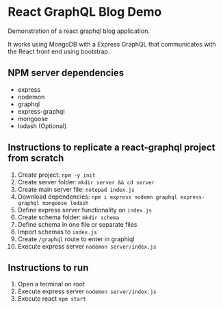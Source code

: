 # React GraphQL Blog Demo

Demonstration of a react graphql blog application.

It works using MongoDB with a Express GraphQL that communicates with
the React front end using bootstrap.

## NPM server dependencies

* express
* nodemon
* graphql
* express-graphql
* mongoose
* lodash (Optional)

## Instructions to replicate a react-graphql project from scratch

1. Create project: `npm -y init`
2. Create server folder: `mkdir server && cd server`
3. Create main server file: `notepad index.js`
4. Download dependencies: `npm i express nodemn graphql express-graphql mongoose lodash`
5. Define express server functionality on `index.js`
6. Create schema folder: `mkdir schema`
6. Define schema in one file or separate files
7. Import schemas to `index.js`
8. Create `/graphql` route to enter in graphiql
9. Execute express server `nodemon server/index.js`

## Instructions to run

1. Open a terminal on root
2. Execute express server `nodemon server/index.js`
3. Execute react `npm start`